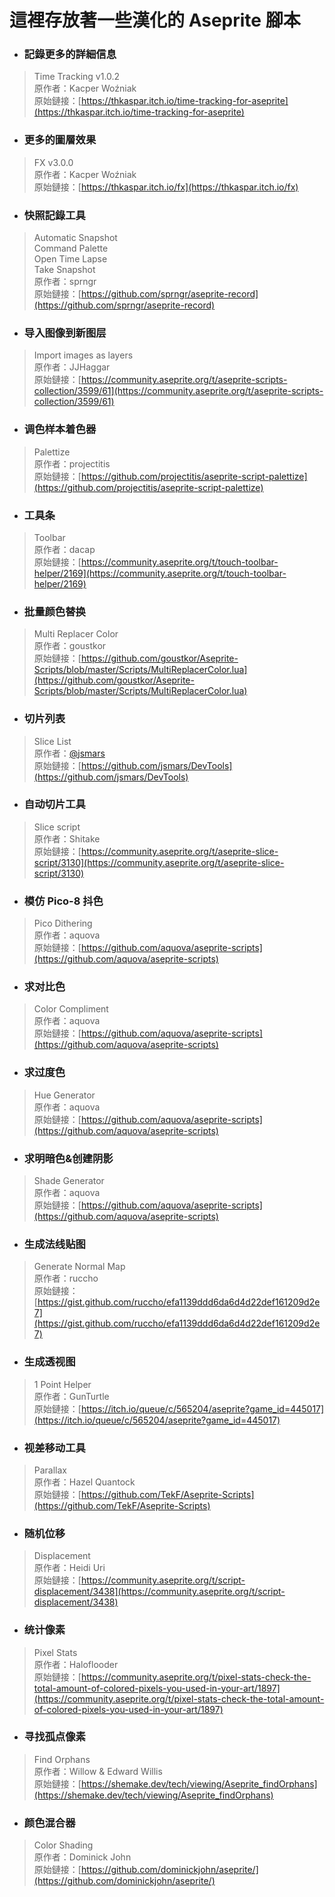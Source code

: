 這裡存放著一些漢化的 Aseprite 腳本
================================
* ### 記錄更多的詳細信息
>Time Tracking v1.0.2  
>原作者：Kacper Woźniak  
>原始鏈接：[https://thkaspar.itch.io/time-tracking-for-aseprite](https://thkaspar.itch.io/time-tracking-for-aseprite)
* ### 更多的圖層效果  
>FX v3.0.0  
>原作者：Kacper Woźniak  
>原始鏈接：[https://thkaspar.itch.io/fx](https://thkaspar.itch.io/fx)
* ### 快照記錄工具  
>Automatic Snapshot  
>Command Palette  
>Open Time Lapse  
>Take Snapshot  
>原作者：sprngr  
>原始鏈接：[https://github.com/sprngr/aseprite-record](https://github.com/sprngr/aseprite-record)
* ### 导入图像到新图层
>Import images as layers  
>原作者：JJHaggar  
>原始鏈接：[https://community.aseprite.org/t/aseprite-scripts-collection/3599/61](https://community.aseprite.org/t/aseprite-scripts-collection/3599/61)
* ### 调色样本着色器
>Palettize  
>原作者：projectitis  
>原始鏈接：[https://github.com/projectitis/aseprite-script-palettize](https://github.com/projectitis/aseprite-script-palettize)
* ### 工具条
>Toolbar  
>原作者：dacap  
>原始鏈接：[https://community.aseprite.org/t/touch-toolbar-helper/2169](https://community.aseprite.org/t/touch-toolbar-helper/2169)
* ### 批量颜色替换
>Multi Replacer Color  
>原作者：goustkor  
>原始鏈接：[https://github.com/goustkor/Aseprite-Scripts/blob/master/Scripts/MultiReplacerColor.lua](https://github.com/goustkor/Aseprite-Scripts/blob/master/Scripts/MultiReplacerColor.lua)
* ### 切片列表
>Slice List  
>原作者：[@jsmars](https://jsmars.com)  
>原始鏈接：[https://github.com/jsmars/DevTools](https://github.com/jsmars/DevTools)
* ### 自动切片工具
>Slice script  
>原作者：Shitake  
>原始鏈接：[https://community.aseprite.org/t/aseprite-slice-script/3130](https://community.aseprite.org/t/aseprite-slice-script/3130)
* ### 模仿 Pico-8 抖色
>Pico Dithering  
>原作者：aquova  
>原始鏈接：[https://github.com/aquova/aseprite-scripts](https://github.com/aquova/aseprite-scripts)
* ### 求对比色
>Color Compliment  
>原作者：aquova  
>原始鏈接：[https://github.com/aquova/aseprite-scripts](https://github.com/aquova/aseprite-scripts)
* ### 求过度色
>Hue Generator  
>原作者：aquova  
>原始鏈接：[https://github.com/aquova/aseprite-scripts](https://github.com/aquova/aseprite-scripts)
* ### 求明暗色&创建阴影
>Shade Generator  
>原作者：aquova  
>原始鏈接：[https://github.com/aquova/aseprite-scripts](https://github.com/aquova/aseprite-scripts)
* ### 生成法线贴图
>Generate Normal Map  
>原作者：ruccho   
>原始鏈接：[https://gist.github.com/ruccho/efa1139ddd6da6d4d22def161209d2e7](https://gist.github.com/ruccho/efa1139ddd6da6d4d22def161209d2e7)
* ### 生成透视图
>1 Point Helper  
>原作者：GunTurtle  
>原始鏈接：[https://itch.io/queue/c/565204/aseprite?game_id=445017](https://itch.io/queue/c/565204/aseprite?game_id=445017)
* ### 视差移动工具
>Parallax   
>原作者：Hazel Quantock  
>原始鏈接：[https://github.com/TekF/Aseprite-Scripts](https://github.com/TekF/Aseprite-Scripts)
* ### 随机位移
>Displacement  
>原作者：Heidi Uri  
>原始鏈接：[https://community.aseprite.org/t/script-displacement/3438](https://community.aseprite.org/t/script-displacement/3438)
* ### 统计像素
>Pixel Stats  
>原作者：Haloflooder  
>原始鏈接：[https://community.aseprite.org/t/pixel-stats-check-the-total-amount-of-colored-pixels-you-used-in-your-art/1897](https://community.aseprite.org/t/pixel-stats-check-the-total-amount-of-colored-pixels-you-used-in-your-art/1897)
* ### 寻找孤点像素
>Find Orphans  
>原作者：Willow & Edward Willis  
>原始鏈接：[https://shemake.dev/tech/viewing/Aseprite_findOrphans](https://shemake.dev/tech/viewing/Aseprite_findOrphans)
* ### 颜色混合器
>Color Shading  
>原作者：Dominick John  
>原始鏈接：[https://github.com/dominickjohn/aseprite/](https://github.com/dominickjohn/aseprite/)

